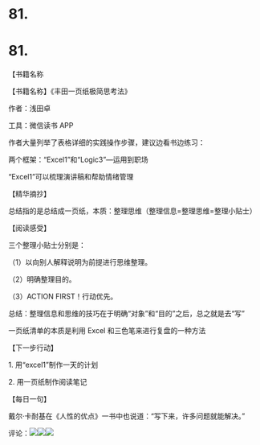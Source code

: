 # 81.

# 81.

【书籍名称

【书籍名称】《丰田一页纸极简思考法》

作者：浅田卓

工具：微信读书 APP

作者大量列举了表格详细的实践操作步骤，建议边看书边练习：

两个框架：“Excel1”和“Logic3”—运用到职场

“Excel1”可以梳理演讲稿和帮助情绪管理

【精华摘抄】

总结指的是总结成一页纸，本质：整理思维（整理信息=整理思维=整理小贴士）

【阅读感受】

三个整理小贴士分别是：

（1）以向别人解释说明为前提进行思维整理。

（2）明确整理目的。

（3）ACTION FIRST！行动优先。

总结：整理信息和思维的技巧在于明确“对象”和“目的”之后，总之就是去“写”

一页纸清单的本质是利用 Excel 和三色笔来进行复盘的一种方法

【下一步行动】

1\. 用“excel1”制作一天的计划

2\. 用一页纸制作阅读笔记

【每日一句】

戴尔·卡耐基在《人性的优点》一书中也说道：“写下来，许多问题就能解决。”

评论：![](img/FglJrHJazgNF5cO-HI_du_6iPnFZ.png)![](img/FimlhMHQA0Pgsd89o4Mnn81vzHJj.png)![](img/FjoHje-9jjDxj6swwZ_6l-eU42o4.png)